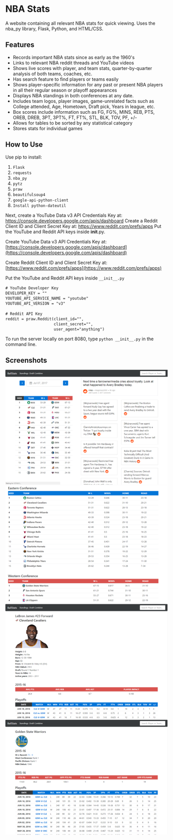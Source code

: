 # NBA Stats
A website containing all relevant NBA stats for quick viewing. Uses the nba_py library, Flask, Python, and HTML/CSS.

## Features
* Records important NBA stats since as early as the 1960's
* Links to relevant NBA reddit threads and YouTube videos
* Shows live scores with player, and team stats, quarter-by-quarter analysis of both teams, coaches, etc.
* Has search feature to find players or teams easily
* Shows player-specific information for any past or present NBA players in all their regular season or playoff appearances
* Displays NBA standings in both conferences at any date.
* Includes team logos, player images, game-unrelated facts such as College attended, Age, Hometown, Draft pick, Years in league, etc.
* Box scores include information such as FG, FG%, MINS, REB, PTS, OREB, DREB, 3PT, 3PT%, FT, FT%, STL, BLK, TOV, PF, +/-
* Allows for tables to be sorted by any statistical category
* Stores stats for individual games

## How to Use
Use pip to install:
1. ```Flask```
2. ```requests```
3. ```nba_py```
4. ```pytz```
5. ```praw```
6. ```beautifulsoup4```
7. ```google-api-python-client```
8. ```Install python-dateutil```

Next, create a YouTube Data v3 API Credentials Key at: https://console.developers.google.com/apis/dashboard
Create a Reddit Client ID and Client Secret Key at: https://www.reddit.com/prefs/apps
Put the YouTube and Reddit API keys inside __init__.py.

Create YouTube Data v3 API Credentials Key at:
[https://console.developers.google.com/apis/dashboard](https://console.developers.google.com/apis/dashboard)

Create Reddit Client ID and Client Secret Key at:
[https://www.reddit.com/prefs/apps](https://www.reddit.com/prefs/apps)

Put the YouTube and Reddit API keys inside `__init__.py`

```
# YouTube Developer Key
DEVELOPER_KEY = ""
YOUTUBE_API_SERVICE_NAME = "youtube"
YOUTUBE_API_VERSION = "v3"

# Reddit API Key
reddit = praw.Reddit(client_id="",
                     client_secret="",
                     user_agent="anything")
```

To run the server locally on port 8080, type ```python __init__.py``` in the command line.

## Screenshots
![Screenshot](https://github.com/anup-deb/NBAStats/blob/master/images/sc1.PNG)
![Screenshot](https://github.com/anup-deb/NBAStats/blob/master/images/sc2.PNG)
![Screenshot](https://github.com/anup-deb/NBAStats/blob/master/images/sc3.PNG)
![Screenshot](https://github.com/anup-deb/NBAStats/blob/master/images/sc4.PNG)
